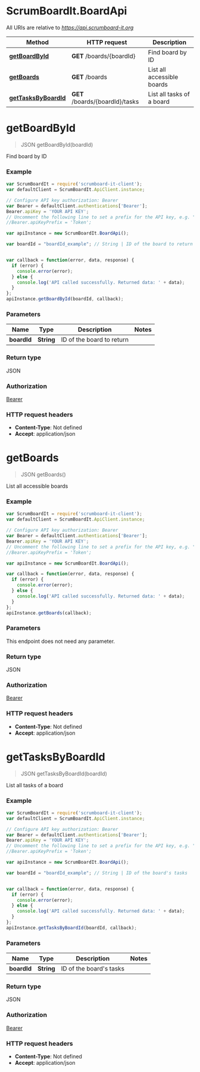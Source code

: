 # ScrumBoardIt.BoardApi

All URIs are relative to *https://api.scrumboard-it.org*

Method | HTTP request | Description
------------- | ------------- | -------------
[**getBoardById**](BoardApi.md#getBoardById) | **GET** /boards/{boardId} | Find board by ID
[**getBoards**](BoardApi.md#getBoards) | **GET** /boards | List all accessible boards
[**getTasksByBoardId**](BoardApi.md#getTasksByBoardId) | **GET** /boards/{boardId}/tasks | List all tasks of a board


<a name="getBoardById"></a>
# **getBoardById**
> JSON getBoardById(boardId)

Find board by ID

### Example
```javascript
var ScrumBoardIt = require('scrumboard-it-client');
var defaultClient = ScrumBoardIt.ApiClient.instance;

// Configure API key authorization: Bearer
var Bearer = defaultClient.authentications['Bearer'];
Bearer.apiKey = 'YOUR API KEY';
// Uncomment the following line to set a prefix for the API key, e.g. "Token" (defaults to null)
//Bearer.apiKeyPrefix = 'Token';

var apiInstance = new ScrumBoardIt.BoardApi();

var boardId = "boardId_example"; // String | ID of the board to return


var callback = function(error, data, response) {
  if (error) {
    console.error(error);
  } else {
    console.log('API called successfully. Returned data: ' + data);
  }
};
apiInstance.getBoardById(boardId, callback);
```

### Parameters

Name | Type | Description  | Notes
------------- | ------------- | ------------- | -------------
 **boardId** | **String**| ID of the board to return | 

### Return type

JSON

### Authorization

[Bearer](../README.md#Bearer)

### HTTP request headers

 - **Content-Type**: Not defined
 - **Accept**: application/json

<a name="getBoards"></a>
# **getBoards**
> JSON getBoards()

List all accessible boards

### Example
```javascript
var ScrumBoardIt = require('scrumboard-it-client');
var defaultClient = ScrumBoardIt.ApiClient.instance;

// Configure API key authorization: Bearer
var Bearer = defaultClient.authentications['Bearer'];
Bearer.apiKey = 'YOUR API KEY';
// Uncomment the following line to set a prefix for the API key, e.g. "Token" (defaults to null)
//Bearer.apiKeyPrefix = 'Token';

var apiInstance = new ScrumBoardIt.BoardApi();

var callback = function(error, data, response) {
  if (error) {
    console.error(error);
  } else {
    console.log('API called successfully. Returned data: ' + data);
  }
};
apiInstance.getBoards(callback);
```

### Parameters
This endpoint does not need any parameter.

### Return type

JSON

### Authorization

[Bearer](../README.md#Bearer)

### HTTP request headers

 - **Content-Type**: Not defined
 - **Accept**: application/json

<a name="getTasksByBoardId"></a>
# **getTasksByBoardId**
> JSON getTasksByBoardId(boardId)

List all tasks of a board

### Example
```javascript
var ScrumBoardIt = require('scrumboard-it-client');
var defaultClient = ScrumBoardIt.ApiClient.instance;

// Configure API key authorization: Bearer
var Bearer = defaultClient.authentications['Bearer'];
Bearer.apiKey = 'YOUR API KEY';
// Uncomment the following line to set a prefix for the API key, e.g. "Token" (defaults to null)
//Bearer.apiKeyPrefix = 'Token';

var apiInstance = new ScrumBoardIt.BoardApi();

var boardId = "boardId_example"; // String | ID of the board's tasks


var callback = function(error, data, response) {
  if (error) {
    console.error(error);
  } else {
    console.log('API called successfully. Returned data: ' + data);
  }
};
apiInstance.getTasksByBoardId(boardId, callback);
```

### Parameters

Name | Type | Description  | Notes
------------- | ------------- | ------------- | -------------
 **boardId** | **String**| ID of the board&#39;s tasks | 

### Return type

JSON

### Authorization

[Bearer](../README.md#Bearer)

### HTTP request headers

 - **Content-Type**: Not defined
 - **Accept**: application/json

